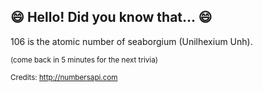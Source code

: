 ## :smile: Hello! Did you know that... :smile:
106 is the atomic number of seaborgium (Unilhexium Unh).

<sup>(come back in 5 minutes for the next trivia)</sup>


<sup>Credits: http://numbersapi.com</sup>
